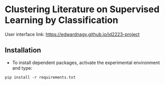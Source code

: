 # Clustering Literature on Supervised Learning by Classification

User interface link: https://edwardnagy.github.io/id2223-project

## Installation

- To install dependent packages, activate the experimental environment and type: <br>

```
pip install -r requirements.txt
```

